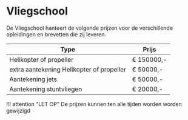 # Vliegschool

De Vliegschool hanteert de volgende prijzen voor de verschillende opleidingen en brevetten die zij leveren.

| Type | Prijs |
|---|---|
|Helikopter of propeller| € 150000,-|
|extra aantekening Helikopter of propeller | € 50000,-|
|Aantekening jets | € 50000,- |
|Aantekening stuntvliegen | € 20000,- |

!!! attention "LET OP"
    De prijzen kunnen ten alle tijden worden worden gewijzigd
